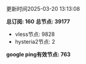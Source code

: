 更新时间2025-03-20 13:13:08

**总订阅: 160**
**总节点: 39177**
- vless节点: 9828
- hysteria2节点: 2

**google ping有效节点: 763**
